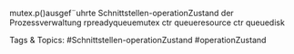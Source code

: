 mutex.p()ausgef¨uhrte
Schnittstellen-operationZustand der Prozessverwaltung
rpreadyqueuemutex
ctr queueresource
ctr queuedisk

   Tags & Topics:
   #Schnittstellen-operationZustand
   #operationZustand